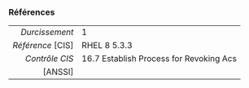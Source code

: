 ### Références

|                 |    |
|----------------:|:---|
|   *Durcissement*| 1 |
|*Référence* [CIS]| RHEL 8 5.3.3 |
|   *Contrôle CIS*| 16.7 Establish Process for Revoking Acs |
|          [ANSSI]|  |
